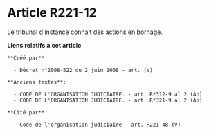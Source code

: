 # Article R221-12

Le tribunal d'instance connaît des actions en bornage.

**Liens relatifs à cet article**

	**Créé par**:

	  - Décret n°2008-522 du 2 juin 2008 - art. (V)

	**Anciens textes**:

	  - CODE DE L'ORGANISATION JUDICIAIRE. - art. R*312-9 al 2 (Ab)
	  - CODE DE L'ORGANISATION JUDICIAIRE. - art. R*321-9 al 2 (Ab)

	**Cité par**:

	  - Code de l'organisation judiciaire - art. R221-48 (V)
